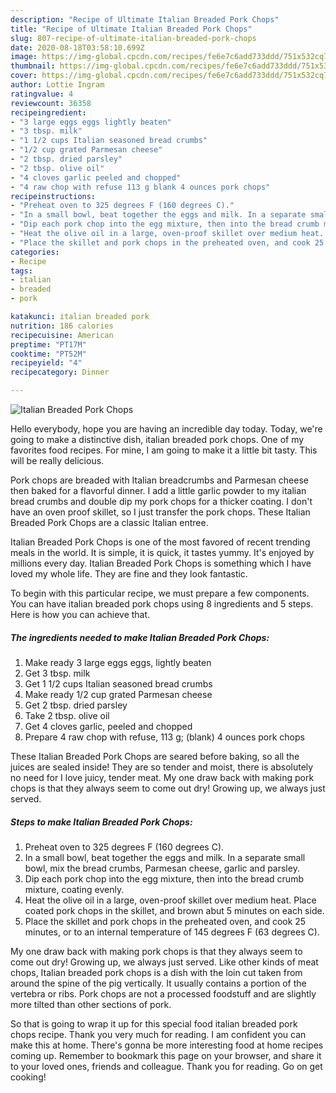 ```yaml
---
description: "Recipe of Ultimate Italian Breaded Pork Chops"
title: "Recipe of Ultimate Italian Breaded Pork Chops"
slug: 807-recipe-of-ultimate-italian-breaded-pork-chops
date: 2020-08-18T03:58:10.699Z
image: https://img-global.cpcdn.com/recipes/fe6e7c6add733ddd/751x532cq70/italian-breaded-pork-chops-recipe-main-photo.jpg
thumbnail: https://img-global.cpcdn.com/recipes/fe6e7c6add733ddd/751x532cq70/italian-breaded-pork-chops-recipe-main-photo.jpg
cover: https://img-global.cpcdn.com/recipes/fe6e7c6add733ddd/751x532cq70/italian-breaded-pork-chops-recipe-main-photo.jpg
author: Lottie Ingram
ratingvalue: 4
reviewcount: 36358
recipeingredient:
- "3 large eggs eggs lightly beaten"
- "3 tbsp. milk"
- "1 1/2 cups Italian seasoned bread crumbs"
- "1/2 cup grated Parmesan cheese"
- "2 tbsp. dried parsley"
- "2 tbsp. olive oil"
- "4 cloves garlic peeled and chopped"
- "4 raw chop with refuse 113 g blank 4 ounces pork chops"
recipeinstructions:
- "Preheat oven to 325 degrees F (160 degrees C)."
- "In a small bowl, beat together the eggs and milk. In a separate small bowl, mix the bread crumbs, Parmesan cheese, garlic and parsley."
- "Dip each pork chop into the egg mixture, then into the bread crumb mixture, coating evenly."
- "Heat the olive oil in a large, oven-proof skillet over medium heat. Place coated pork chops in the skillet, and brown abut 5 minutes on each side."
- "Place the skillet and pork chops in the preheated oven, and cook 25 minutes, or to an internal temperature of 145 degrees F (63 degrees C)."
categories:
- Recipe
tags:
- italian
- breaded
- pork

katakunci: italian breaded pork 
nutrition: 186 calories
recipecuisine: American
preptime: "PT17M"
cooktime: "PT52M"
recipeyield: "4"
recipecategory: Dinner

---
```



![Italian Breaded Pork Chops](https://img-global.cpcdn.com/recipes/fe6e7c6add733ddd/751x532cq70/italian-breaded-pork-chops-recipe-main-photo.jpg)

Hello everybody, hope you are having an incredible day today. Today, we're going to make a distinctive dish, italian breaded pork chops. One of my favorites food recipes. For mine, I am going to make it a little bit tasty. This will be really delicious.

Pork chops are breaded with Italian breadcrumbs and Parmesan cheese then baked for a flavorful dinner. I add a little garlic powder to my italian bread crumbs and double dip my pork chops for a thicker coating. I don&#39;t have an oven proof skillet, so I just transfer the pork chops. These Italian Breaded Pork Chops are a classic Italian entree.

Italian Breaded Pork Chops is one of the most favored of recent trending meals in the world. It is simple, it is quick, it tastes yummy. It's enjoyed by millions every day. Italian Breaded Pork Chops is something which I have loved my whole life. They are fine and they look fantastic.


To begin with this particular recipe, we must prepare a few components. You can have italian breaded pork chops using 8 ingredients and 5 steps. Here is how you can achieve that.

<!--inarticleads1-->

##### The ingredients needed to make Italian Breaded Pork Chops:

1. Make ready 3 large eggs eggs, lightly beaten
1. Get 3 tbsp. milk
1. Get 1 1/2 cups Italian seasoned bread crumbs
1. Make ready 1/2 cup grated Parmesan cheese
1. Get 2 tbsp. dried parsley
1. Take 2 tbsp. olive oil
1. Get 4 cloves garlic, peeled and chopped
1. Prepare 4 raw chop with refuse, 113 g; (blank) 4 ounces pork chops


These Italian Breaded Pork Chops are seared before baking, so all the juices are sealed inside! They are so tender and moist, there is absolutely no need for I love juicy, tender meat. My one draw back with making pork chops is that they always seem to come out dry! Growing up, we always just served. 

<!--inarticleads2-->

##### Steps to make Italian Breaded Pork Chops:

1. Preheat oven to 325 degrees F (160 degrees C).
1. In a small bowl, beat together the eggs and milk. In a separate small bowl, mix the bread crumbs, Parmesan cheese, garlic and parsley.
1. Dip each pork chop into the egg mixture, then into the bread crumb mixture, coating evenly.
1. Heat the olive oil in a large, oven-proof skillet over medium heat. Place coated pork chops in the skillet, and brown abut 5 minutes on each side.
1. Place the skillet and pork chops in the preheated oven, and cook 25 minutes, or to an internal temperature of 145 degrees F (63 degrees C).


My one draw back with making pork chops is that they always seem to come out dry! Growing up, we always just served. Like other kinds of meat chops, Italian breaded pork chops is a dish with the loin cut taken from around the spine of the pig vertically. It usually contains a portion of the vertebra or ribs. Pork chops are not a processed foodstuff and are slightly more tilted than other sections of pork. 

So that is going to wrap it up for this special food italian breaded pork chops recipe. Thank you very much for reading. I am confident you can make this at home. There's gonna be more interesting food at home recipes coming up. Remember to bookmark this page on your browser, and share it to your loved ones, friends and colleague. Thank you for reading. Go on get cooking!
